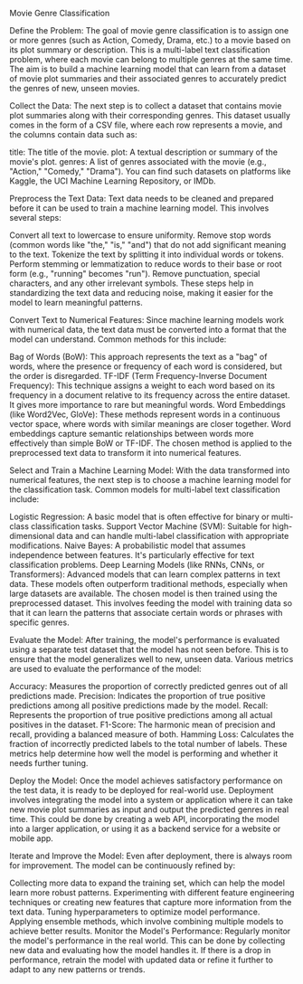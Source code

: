 Movie Genre Classification

Define the Problem: The goal of movie genre classification is to assign one or more genres (such as Action, Comedy, Drama, etc.) to a movie based on its plot summary or description. This is a multi-label text classification problem, where each movie can belong to multiple genres at the same time. The aim is to build a machine learning model that can learn from a dataset of movie plot summaries and their associated genres to accurately predict the genres of new, unseen movies.

Collect the Data: The next step is to collect a dataset that contains movie plot summaries along with their corresponding genres. This dataset usually comes in the form of a CSV file, where each row represents a movie, and the columns contain data such as:

title: The title of the movie.
plot: A textual description or summary of the movie's plot.
genres: A list of genres associated with the movie (e.g., "Action," "Comedy," "Drama").
You can find such datasets on platforms like Kaggle, the UCI Machine Learning Repository, or IMDb.

Preprocess the Text Data: Text data needs to be cleaned and prepared before it can be used to train a machine learning model. This involves several steps:

Convert all text to lowercase to ensure uniformity.
Remove stop words (common words like "the," "is," "and") that do not add significant meaning to the text.
Tokenize the text by splitting it into individual words or tokens.
Perform stemming or lemmatization to reduce words to their base or root form (e.g., "running" becomes "run").
Remove punctuation, special characters, and any other irrelevant symbols.
These steps help in standardizing the text data and reducing noise, making it easier for the model to learn meaningful patterns.

Convert Text to Numerical Features: Since machine learning models work with numerical data, the text data must be converted into a format that the model can understand. Common methods for this include:

Bag of Words (BoW): This approach represents the text as a "bag" of words, where the presence or frequency of each word is considered, but the order is disregarded.
TF-IDF (Term Frequency-Inverse Document Frequency): This technique assigns a weight to each word based on its frequency in a document relative to its frequency across the entire dataset. It gives more importance to rare but meaningful words.
Word Embeddings (like Word2Vec, GloVe): These methods represent words in a continuous vector space, where words with similar meanings are closer together. Word embeddings capture semantic relationships between words more effectively than simple BoW or TF-IDF.
The chosen method is applied to the preprocessed text data to transform it into numerical features.

Select and Train a Machine Learning Model: With the data transformed into numerical features, the next step is to choose a machine learning model for the classification task. Common models for multi-label text classification include:

Logistic Regression: A basic model that is often effective for binary or multi-class classification tasks.
Support Vector Machine (SVM): Suitable for high-dimensional data and can handle multi-label classification with appropriate modifications.
Naive Bayes: A probabilistic model that assumes independence between features. It's particularly effective for text classification problems.
Deep Learning Models (like RNNs, CNNs, or Transformers): Advanced models that can learn complex patterns in text data. These models often outperform traditional methods, especially when large datasets are available.
The chosen model is then trained using the preprocessed dataset. This involves feeding the model with training data so that it can learn the patterns that associate certain words or phrases with specific genres.

Evaluate the Model: After training, the model's performance is evaluated using a separate test dataset that the model has not seen before. This is to ensure that the model generalizes well to new, unseen data. Various metrics are used to evaluate the performance of the model:

Accuracy: Measures the proportion of correctly predicted genres out of all predictions made.
Precision: Indicates the proportion of true positive predictions among all positive predictions made by the model.
Recall: Represents the proportion of true positive predictions among all actual positives in the dataset.
F1-Score: The harmonic mean of precision and recall, providing a balanced measure of both.
Hamming Loss: Calculates the fraction of incorrectly predicted labels to the total number of labels.
These metrics help determine how well the model is performing and whether it needs further tuning.

Deploy the Model: Once the model achieves satisfactory performance on the test data, it is ready to be deployed for real-world use. Deployment involves integrating the model into a system or application where it can take new movie plot summaries as input and output the predicted genres in real time. This could be done by creating a web API, incorporating the model into a larger application, or using it as a backend service for a website or mobile app.

Iterate and Improve the Model: Even after deployment, there is always room for improvement. The model can be continuously refined by:

Collecting more data to expand the training set, which can help the model learn more robust patterns.
Experimenting with different feature engineering techniques or creating new features that capture more information from the text data.
Tuning hyperparameters to optimize model performance.
Applying ensemble methods, which involve combining multiple models to achieve better results.
Monitor the Model's Performance: Regularly monitor the model's performance in the real world. This can be done by collecting new data and evaluating how the model handles it. If there is a drop in performance, retrain the model with updated data or refine it further to adapt to any new patterns or trends.
